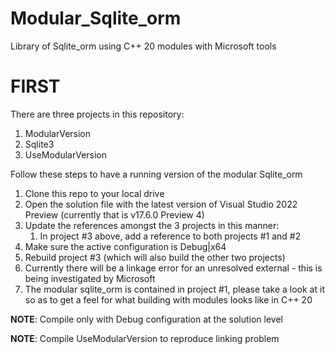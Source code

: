 Modular_Sqlite_orm
==================
Library of Sqlite_orm using C++ 20 modules with Microsoft tools

# FIRST #

There are three projects in this repository:

1. ModularVersion
2. Sqlite3
3. UseModularVersion

Follow these steps to have a running version of the modular Sqlite_orm

1. Clone this repo to your local drive
2. Open the solution file with the latest version of Visual Studio 2022 Preview (currently that is v17.6.0 Preview 4)
3. Update the references amongst the 3 projects in this manner:
    1. In project #3 above, add a reference to both projects #1 and #2
4. Make sure the active configuration is Debug|x64
5. Rebuild project #3 (which will also build the other two projects)
6. Currently there will be a linkage error for an unresolved external - 
    this is being investigated by Microsoft
7. The modular sqlite_orm is contained in project #1, please take a look at it so
    as to get a feel for what building with modules looks like in C++ 20


**NOTE**: Compile only with Debug configuration at the solution level

**NOTE**: Compile UseModularVersion to reproduce linking problem

